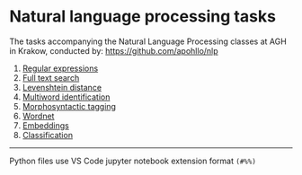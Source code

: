 # Natural language processing tasks

The tasks accompanying the Natural Language Processing classes at AGH in Krakow, conducted by: https://github.com/apohllo/nlp

1. [Regular expressions](lab1/lab1.md)
1. [Full text search](lab2/lab2.md)
1. [Levenshtein distance](lab3/lab3.md)
1. [Multiword identification](lab4/lab4.md)
1. [Morphosyntactic tagging](lab5/lab5.md)
1. [Wordnet](lab6/lab6.md)
1. [Embeddings](lab7/lab7.md)
1. [Classification](lab8/lab8.md)
---
Python files use VS Code jupyter notebook extension format `(#%%)`
